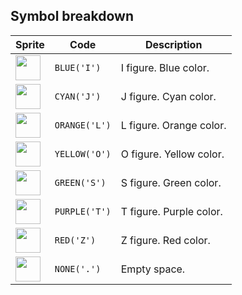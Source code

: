 ## Symbol breakdown
| Sprite | Code | Description |
| -------- | -------- | -------- |
|<img src="https://github.com/codenjoyme/codenjoy/raw/master/CodingDojo/games/tetris/src/main/webapp/resources/sprite/tetris/blue.png" style="width:40px;height:40px;" /> | `BLUE('I')` | I figure. Blue color. | 
|<img src="https://github.com/codenjoyme/codenjoy/raw/master/CodingDojo/games/tetris/src/main/webapp/resources/sprite/tetris/cyan.png" style="width:40px;height:40px;" /> | `CYAN('J')` | J figure. Cyan color. | 
|<img src="https://github.com/codenjoyme/codenjoy/raw/master/CodingDojo/games/tetris/src/main/webapp/resources/sprite/tetris/orange.png" style="width:40px;height:40px;" /> | `ORANGE('L')` | L figure. Orange color. | 
|<img src="https://github.com/codenjoyme/codenjoy/raw/master/CodingDojo/games/tetris/src/main/webapp/resources/sprite/tetris/yellow.png" style="width:40px;height:40px;" /> | `YELLOW('O')` | O figure. Yellow color. | 
|<img src="https://github.com/codenjoyme/codenjoy/raw/master/CodingDojo/games/tetris/src/main/webapp/resources/sprite/tetris/green.png" style="width:40px;height:40px;" /> | `GREEN('S')` | S figure. Green color. | 
|<img src="https://github.com/codenjoyme/codenjoy/raw/master/CodingDojo/games/tetris/src/main/webapp/resources/sprite/tetris/purple.png" style="width:40px;height:40px;" /> | `PURPLE('T')` | T figure. Purple color. | 
|<img src="https://github.com/codenjoyme/codenjoy/raw/master/CodingDojo/games/tetris/src/main/webapp/resources/sprite/tetris/red.png" style="width:40px;height:40px;" /> | `RED('Z')` | Z figure. Red color. | 
|<img src="https://github.com/codenjoyme/codenjoy/raw/master/CodingDojo/games/tetris/src/main/webapp/resources/sprite/tetris/none.png" style="width:40px;height:40px;" /> | `NONE('.')` | Empty space. | 
